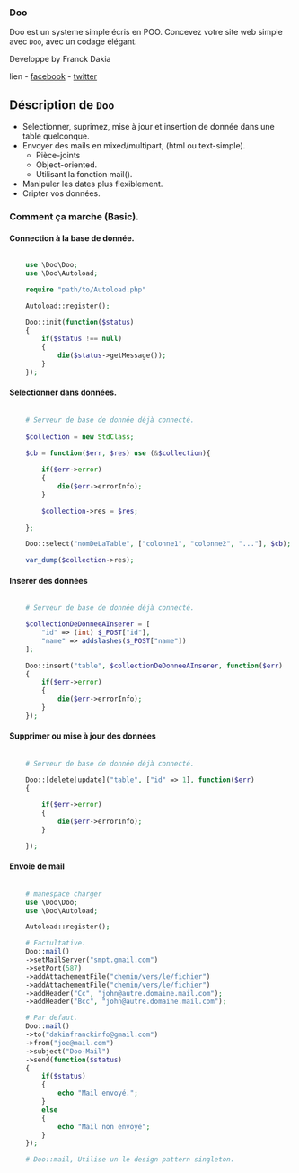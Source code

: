 ### Doo
Doo est un systeme simple écris en POO.
Concevez votre site web simple avec `Doo`, avec un codage élégant.

Developpe by Franck Dakia

lien
    - [facebook](https://wwww.facebook.com/programmeurFou)
    - [twitter](https://www.twitter.com/dakiaFranck)

## Déscription de `Doo`
* Selectionner, suprimez, mise à jour et insertion de donnée dans une table quelconque.
* Envoyer des mails en mixed/multipart, (html ou text-simple).
    - Pièce-joints
    - Object-oriented.
    - Utilisant la fonction mail().
* Manipuler les dates plus flexiblement.
* Cripter vos données.

### Comment ça marche (Basic).
#### Connection à la base de donnée.
```php

    use \Doo\Doo;
    use \Doo\Autoload;

    require "path/to/Autoload.php"

    Autoload::register();

    Doo::init(function($status)
    {
        if($status !== null)
        {
            die($status->getMessage());
        }
    });
```
#### Selectionner dans données.
```php
    
    # Serveur de base de donnée déjà connecté.
    
    $collection = new StdClass;
    
    $cb = function($err, $res) use (&$collection){

        if($err->error)
        {
            die($err->errorInfo);
        }

        $collection->res = $res;
        
    };

    Doo::select("nomDeLaTable", ["colonne1", "colonne2", "..."], $cb);

    var_dump($collection->res);
```

#### Inserer des données
```php
    
    # Serveur de base de donnée déjà connecté.

    $collectionDeDonneeAInserer = [
        "id" => (int) $_POST["id"],
        "name" => addslashes($_POST["name"])
    ];

    Doo::insert("table", $collectionDeDonneeAInserer, function($err)
    {
        if($err->error)
        {
            die($err->errorInfo);
        }
    });
```

#### Supprimer ou mise à jour des données
```php
    
    # Serveur de base de donnée déjà connecté.

    Doo::[delete|update]("table", ["id" => 1], function($err)
    {
        
        if($err->error)
        {
            die($err->errorInfo);
        }

    });
```

#### Envoie de mail
```php
    
    # manespace charger
    use \Doo\Doo;
    use \Doo\Autoload;

    Autoload::register();

    # Factultative.
    Doo::mail()
    ->setMailServer("smpt.gmail.com")
    ->setPort(587)
    ->addAttachementFile("chemin/vers/le/fichier")
    ->addAttachementFile("chemin/vers/le/fichier")
    ->addHeader("Cc", "john@autre.domaine.mail.com");
    ->addHeader("Bcc", "john@autre.domaine.mail.com");

    # Par defaut.
    Doo::mail()
    ->to("dakiafranckinfo@gmail.com")
    ->from("joe@mail.com")
    ->subject("Doo-Mail")
    ->send(function($status)
    {
        if($status)
        {
            echo "Mail envoyé.";
        }
        else
        {
            echo "Mail non envoyé";
        }
    });

    # Doo::mail, Utilise un le design pattern singleton.
```